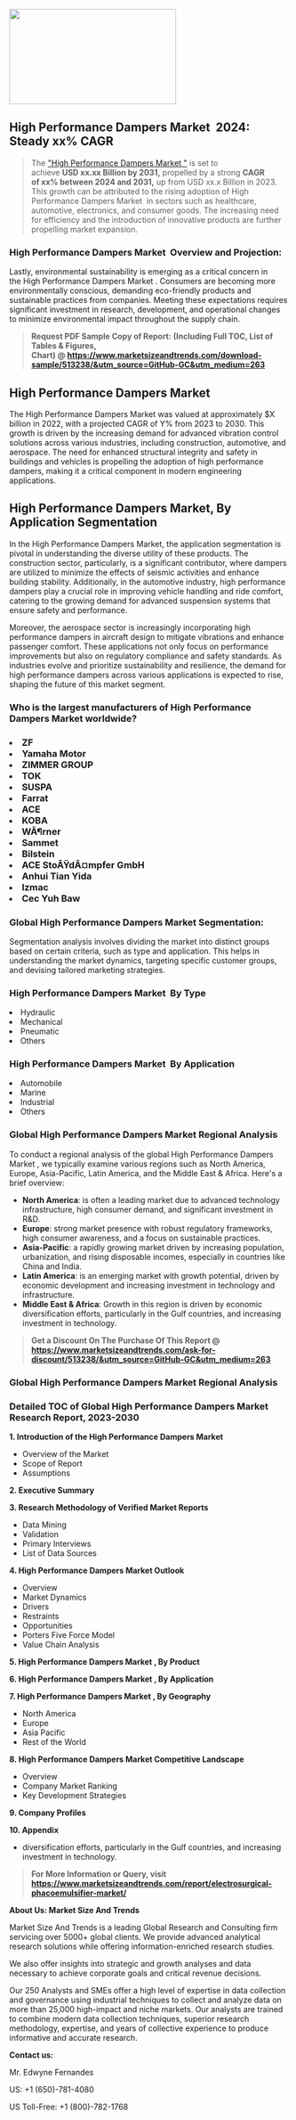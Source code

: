<p><img class="alignnone size-medium wp-image-20088" src="https://ffe5etoiles.com/wp-content/uploads/2024/12/MST1-300x171.png" alt="" width="300" height="171" /></p><h2 id="ember46" class="ember-view reader-text-block__heading-2">High Performance Dampers Market &nbsp;2024: Steady&nbsp;xx% CAGR</h2><blockquote id="ember47" class="ember-view reader-text-block__blockquote">The&nbsp;<a class="app-aware-link " href="https://www.marketsizeandtrends.com/download-sample/513238/&utm_source=GitHub-GC&utm_medium=263" target="_blank" data-test-app-aware-link="">"High Performance Dampers Market "</a>&nbsp;is set to achieve&nbsp;<strong>USD&nbsp;xx.xx&nbsp;Billion by 2031,</strong>&nbsp;propelled by a strong&nbsp;<strong>CAGR of&nbsp;xx% between 2024 and 2031,</strong>&nbsp;up from USD xx.x Billion in 2023. This growth can be attributed to the rising adoption of&nbsp;High Performance Dampers Market &nbsp;in sectors such as healthcare, automotive, electronics, and consumer goods. The increasing need for efficiency and the introduction of innovative products are further propelling market expansion.</blockquote><h3 id="ember48" class="ember-view reader-text-block__heading-3">High Performance Dampers Market &nbsp;Overview and Projection:</h3><p id="ember49" class="ember-view reader-text-block__paragraph">Lastly, environmental sustainability is emerging as a critical concern in the&nbsp;High Performance Dampers Market . Consumers are becoming more environmentally conscious, demanding eco-friendly products and sustainable practices from companies. Meeting these expectations requires significant investment in research, development, and operational changes to minimize environmental impact throughout the supply chain.</p><blockquote id="ember50" class="ember-view reader-text-block__blockquote"><strong>Request PDF Sample Copy of Report: (Including Full TOC, List of Tables &amp; Figures, Chart)&nbsp;@&nbsp;<strong><a href="https://www.marketsizeandtrends.com/download-sample/513238/&utm_source=GitHub-GC&utm_medium=263" target="_blank">https://www.marketsizeandtrends.com/download-sample/513238/&utm_source=GitHub-GC&utm_medium=263</a></strong></strong></blockquote><h3 class=""> <h2>High Performance Dampers Market</h2><p>The High Performance Dampers Market was valued at approximately $X billion in 2022, with a projected CAGR of Y% from 2023 to 2030. This growth is driven by the increasing demand for advanced vibration control solutions across various industries, including construction, automotive, and aerospace. The need for enhanced structural integrity and safety in buildings and vehicles is propelling the adoption of high performance dampers, making it a critical component in modern engineering applications.</p><h2>High Performance Dampers Market, By Application Segmentation</h2><p>In the High Performance Dampers Market, the application segmentation is pivotal in understanding the diverse utility of these products. The construction sector, particularly, is a significant contributor, where dampers are utilized to minimize the effects of seismic activities and enhance building stability. Additionally, in the automotive industry, high performance dampers play a crucial role in improving vehicle handling and ride comfort, catering to the growing demand for advanced suspension systems that ensure safety and performance.</p><p>Moreover, the aerospace sector is increasingly incorporating high performance dampers in aircraft design to mitigate vibrations and enhance passenger comfort. These applications not only focus on performance improvements but also on regulatory compliance and safety standards. As industries evolve and prioritize sustainability and resilience, the demand for high performance dampers across various applications is expected to rise, shaping the future of this market segment.</p></h3><h3 id="" class="">Who is the largest manufacturers of&nbsp;High Performance Dampers Market worldwide?</h3><h3 class=""></Li><Li>ZF</Li><Li> Yamaha Motor</Li><Li> ZIMMER GROUP</Li><Li> TOK</Li><Li> SUSPA</Li><Li> Farrat</Li><Li> ACE</Li><Li> KOBA</Li><Li> WÃ¶rner</Li><Li> Sammet</Li><Li> Bilstein</Li><Li> ACE StoÃŸdÃ¤mpfer GmbH</Li><Li> Anhui Tian Yida</Li><Li> Izmac</Li><Li> Cec Yuh Baw</h3><h3 id="ember53" class="ember-view reader-text-block__heading-3">Global&nbsp;High Performance Dampers Market Segmentation:</h3><p id="ember54" class="ember-view reader-text-block__paragraph">Segmentation analysis involves dividing the market into distinct groups based on certain criteria, such as type and application. This helps in understanding the market dynamics, targeting specific customer groups, and devising tailored marketing strategies.</p><h3 id="" class="">High Performance Dampers Market &nbsp;By Type</h3><p></Li><Li>Hydraulic</Li><Li> Mechanical</Li><Li> Pneumatic</Li><Li> Others</p><h3 id="" class="">High Performance Dampers Market &nbsp;By Application</h3><p class=""></Li><Li>Automobile</Li><Li> Marine</Li><Li> Industrial</Li><Li> Others</p><h3 id="ember62" class="ember-view reader-text-block__heading-3">Global High Performance Dampers Market Regional Analysis</h3><p id="ember63" class="ember-view reader-text-block__paragraph">To conduct a regional analysis of the global High Performance Dampers Market , we typically examine various regions such as North America, Europe, Asia-Pacific, Latin America, and the Middle East &amp; Africa. Here's a brief overview:</p><ul><li><strong>North America</strong>: is often a leading market due to advanced technology infrastructure, high consumer demand, and significant investment in R&amp;D.</li><li><strong>Europe</strong>: strong market presence with robust regulatory frameworks, high consumer awareness, and a focus on sustainable practices.</li><li><strong>Asia-Pacific</strong>: a rapidly growing market driven by increasing population, urbanization, and rising disposable incomes, especially in countries like China and India.</li><li><strong>Latin America</strong>: is an emerging market with growth potential, driven by economic development and increasing investment in technology and infrastructure.</li><li><strong>Middle East &amp; Africa</strong>: Growth in this region is driven by economic diversification efforts, particularly in the Gulf countries, and increasing investment in technology.</li></ul><blockquote id="ember61" class="ember-view reader-text-block__blockquote"><strong>Get a Discount On The Purchase Of This Report @ <strong><a href="https://html-cleaner.com/" target="">https://www.marketsizeandtrends.com/ask-for-discount/513238/&utm_source=GitHub-GC&utm_medium=263</a></strong></strong></blockquote><h3 id="ember62" class="ember-view reader-text-block__heading-3">Global High Performance Dampers Market Regional Analysis</h3><h3 id="" class="">Detailed TOC of Global High Performance Dampers Market Research Report, 2023-2030</h3><p id="" class=""><strong>1. Introduction of the High Performance Dampers Market </strong></p><ul><li>Overview of the Market</li><li>Scope of Report</li><li>Assumptions</li></ul><p id="" class=""><strong>2. Executive Summary</strong></p><p id="" class=""><strong>3. Research Methodology of Verified Market Reports</strong></p><ul><li>Data Mining</li><li>Validation</li><li>Primary Interviews</li><li>List of Data Sources</li></ul><p id="" class=""><strong>4. High Performance Dampers Market Outlook</strong></p><ul><li>Overview</li><li>Market Dynamics</li><li>Drivers</li><li>Restraints</li><li>Opportunities</li><li>Porters Five Force Model</li><li>Value Chain Analysis</li></ul><p id="" class=""><strong>5. High Performance Dampers Market , By Product</strong></p><p id="" class=""><strong>6. High Performance Dampers Market , By Application</strong></p><p id="" class=""><strong>7. High Performance Dampers Market , By Geography</strong></p><ul><li>North America</li><li>Europe</li><li>Asia Pacific</li><li>Rest of the World</li></ul><p id="" class=""><strong>8. High Performance Dampers Market Competitive Landscape</strong></p><ul><li>Overview</li><li>Company Market Ranking</li><li>Key Development Strategies</li></ul><p id="" class=""><strong>9. Company Profiles</strong></p><p id="" class=""><strong>10. Appendix</strong></p><ul><li>diversification efforts, particularly in the Gulf countries, and increasing investment in technology.</li></ul><blockquote id="ember65" class="ember-view reader-text-block__blockquote"><strong>For More Information or Query, visit <strong><strong><a href="https://html-cleaner.com/" target="">https://www.marketsizeandtrends.com/report/electrosurgical-phacoemulsifier-market/</a></strong></strong></strong></blockquote><p id="" class=""><strong>About Us: Market Size And Trends</strong></p><p id="" class="">Market Size And Trends is a leading Global Research and Consulting firm servicing over 5000+ global clients. We provide advanced analytical research solutions while offering information-enriched research studies.</p><p id="" class="">We also offer insights into strategic and growth analyses and data necessary to achieve corporate goals and critical revenue decisions.</p><p id="" class="">Our 250 Analysts and SMEs offer a high level of expertise in data collection and governance using industrial techniques to collect and analyze data on more than 25,000 high-impact and niche markets. Our analysts are trained to combine modern data collection techniques, superior research methodology, expertise, and years of collective experience to produce informative and accurate research.</p><p id="" class=""><strong>Contact us:</strong></p><p id="" class="">Mr. Edwyne Fernandes</p><p id="" class="">US: +1 (650)-781-4080</p><p id="" class="">US Toll-Free: +1 (800)-782-1768</p>
